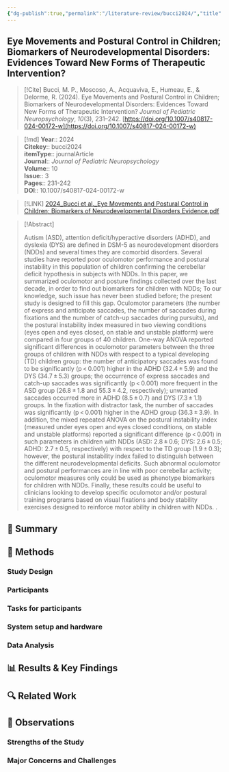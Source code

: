```yaml
---
{"dg-publish":true,"permalink":"/literature-review/bucci2024/","title":"Eye Movements and Postural Control in Children Biomarkers of Neurodevelopmental Disorders Evidences Toward New Forms of Therapeutic Intervention","tags":["Children","Neurodevelopmental","movements","Postural","EyeTracking","BodyTracking"]}
---
```



## Eye Movements and Postural Control in Children; Biomarkers of Neurodevelopmental Disorders: Evidences Toward New Forms of Therapeutic Intervention?

> [!Cite]
> Bucci, M. P., Moscoso, A., Acquaviva, E., Humeau, E., & Delorme, R. (2024). Eye Movements and Postural Control in Children; Biomarkers of Neurodevelopmental Disorders: Evidences Toward New Forms of Therapeutic Intervention? _Journal of Pediatric Neuropsychology_, _10_(3), 231–242. [https://doi.org/10.1007/s40817-024-00172-w](https://doi.org/10.1007/s40817-024-00172-w)


>[!md]
> **Year**:: 2024   
> **Citekey**:: bucci2024  
> **itemType**:: journalArticle  
> **Journal**:: *Journal of Pediatric Neuropsychology*  
> **Volume**:: 10  
> **Issue**:: 3   
> **Pages**:: 231-242  
> **DOI**:: 10.1007/s40817-024-00172-w    

> [!LINK] 
> [2024_Bucci et al._Eye Movements and Postural Control in Children; Biomarkers of Neurodevelopmental Disorders Evidence.pdf](zotero://select/library/items/FSGC6H9J)

> [!Abstract]
>
> Autism (ASD), attention deficit/hyperactive disorders (ADHD), and dyslexia (DYS) are defined in DSM-5 as neurodevelopment disorders (NDDs) and several times they are comorbid disorders. Several studies have reported poor oculomotor performance and postural instability in this population of children confirming the cerebellar deficit hypothesis in subjects with NDDs. In this paper, we summarized oculomotor and posture findings collected over the last decade, in order to find out biomarkers for children with NDDs; To our knowledge, such issue has never been studied before; the present study is designed to fill this gap. Oculomotor parameters (the number of express and anticipate saccades, the number of saccades during fixations and the number of catch-up saccades during pursuits), and the postural instability index measured in two viewing conditions (eyes open and eyes closed, on stable and unstable platform) were compared in four groups of 40 children. One-way ANOVA reported significant differences in oculomotor parameters between the three groups of children with NDDs with respect to a typical developing (TD) children group: the number of anticipatory saccades was found to be significantly (p < 0.001) higher in the ADHD (32.4 ± 5.9) and the DYS (34.7 ± 5.3) groups; the occurrence of express saccades and catch-up saccades was significantly (p < 0.001) more frequent in the ASD group (26.8 ± 1.8 and 55.3 ± 4.2, respectively); unwanted saccades occurred more in ADHD (8.5 ± 0.7) and DYS (7.3 ± 1.1) groups. In the fixation with distractor task, the number of saccades was significantly (p < 0.001) higher in the ADHD group (36.3 ± 3.9). In addition, the mixed repeated ANOVA on the postural instability index (measured under eyes open and eyes closed conditions, on stable and unstable platforms) reported a significant difference (p < 0.001) in such parameters in children with NDDs (ASD: 2.8 ± 0.6; DYS: 2.6 ± 0.5; ADHD: 2.7 ± 0.5, respectively) with respect to the TD group (1.9 ± 0.3); however, the postural instability index failed to distinguish between the different neurodevelopmental deficits. Such abnormal oculomotor and postural performances are in line with poor cerebellar activity; oculomotor measures only could be used as phenotype biomarkers for children with NDDs. Finally, these results could be useful to clinicians looking to develop specific oculomotor and/or postural training programs based on visual fixations and body stability exercises designed to reinforce motor ability in children with NDDs.
>.
> 

## 📌 Summary


## 🔬 Methods 

### Study Design

### Participants

### Tasks for participants

### System setup and hardware

### Data Analysis

## 📊 Results & Key Findings 


## 🔍 Related Work 



## 📝 Observations

### Strengths of the Study

### Major Concerns and Challenges